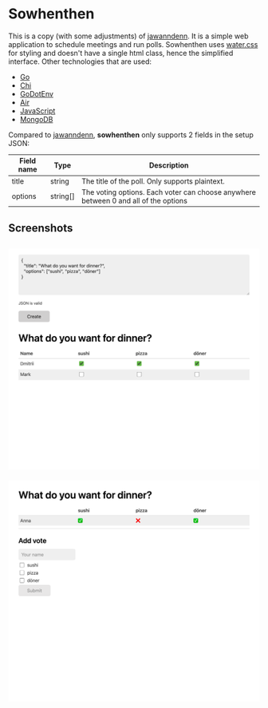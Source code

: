 # Sowhenthen

This is a copy (with some adjustments) of [jawanndenn](https://github.com/hartwork/jawanndenn). It is a simple web application to schedule meetings and run polls. Sowhenthen uses [water.css](https://github.com/kognise/water.css) for styling and doesn't have a single html class, hence the simplified interface. Other technologies that are used:

- [Go](https://github.com/golang/go)
- [Chi](https://github.com/go-chi/chi)
- [GoDotEnv](https://github.com/joho/godotenv)
- [Air](https://github.com/cosmtrek/air)
- [JavaScript](https://developer.mozilla.org/en-US/docs/Web/JavaScript)
- [MongoDB](https://www.mongodb.com/)

Compared to [jawanndenn](https://github.com/hartwork/jawanndenn), **sowhenthen** only supports 2 fields in the setup JSON:

| Field name | Type     | Description                                                                         |
| ---------- | -------- | ----------------------------------------------------------------------------------- |
| title      | string   | The title of the poll. Only supports plaintext.                                     |
| options    | string[] | The voting options. Each voter can choose anywhere between 0 and all of the options |

## Screenshots

## ![A webpage with a json text input, "create" button and a preview of a poll](assets/create.png "Poll creation interface")

![A webpage with a list of votes and a form to submit a new vote](assets/vote.png "Voting interface")
